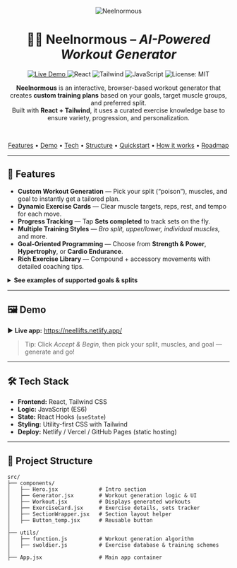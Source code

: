 <!-- Banner -->
<p align="center">
  <img alt="Neelnormous" src="https://img.shields.io/badge/🏋️‍♂️%20Neelnormous-AI%20Workout%20Generator-1e293b?style=for-the-badge&logo=thunderbird&logoColor=white">
</p>

<h1 align="center">🏋️‍♂️ Neelnormous – <em>AI-Powered Workout Generator</em></h1>

<p align="center">
  <a href="https://neellifts.netlify.app/">
    <img alt="Live Demo" src="https://img.shields.io/badge/Live%20Demo-Click%20to%20Open-10b981?style=for-the-badge">
  </a>
  <img alt="React" src="https://img.shields.io/badge/React-18+-61DAFB?style=for-the-badge&logo=react&logoColor=061c2b">
  <img alt="Tailwind" src="https://img.shields.io/badge/Tailwind-3+-38BDF8?style=for-the-badge&logo=tailwindcss&logoColor=0c2a3a">
  <img alt="JavaScript" src="https://img.shields.io/badge/JavaScript-ES6+-f5d04e?style=for-the-badge&logo=javascript&logoColor=2b2b2b">
  <img alt="License: MIT" src="https://img.shields.io/badge/License-MIT-8b5cf6?style=for-the-badge">
</p>

<p align="center">
  <b>Neelnormous</b> is an interactive, browser-based workout generator that creates <b>custom training plans</b> based on your goals, target muscle groups, and preferred split.<br/>
  Built with <b>React + Tailwind</b>, it uses a curated exercise knowledge base to ensure variety, progression, and personalization.
</p>

<br/>

<p align="center">
  <a href="#-features">Features</a> •
  <a href="#-demo">Demo</a> •
  <a href="#-tech-stack">Tech</a> •
  <a href="#-project-structure">Structure</a> •
  <a href="#-quickstart">Quickstart</a> •
  <a href="#-how-it-works">How it works</a> •
  <a href="#-roadmap">Roadmap</a>
</p>

---

## 🚀 Features

- **Custom Workout Generation** — Pick your split (“poison”), muscles, and goal to instantly get a tailored plan.  
- **Dynamic Exercise Cards** — Clear muscle targets, reps, rest, and tempo for each move.  
- **Progress Tracking** — Tap **Sets completed** to track sets on the fly.  
- **Multiple Training Styles** — *Bro split, upper/lower, individual muscles,* and more.  
- **Goal-Oriented Programming** — Choose from **Strength & Power**, **Hypertrophy**, or **Cardio Endurance**.  
- **Rich Exercise Library** — Compound + accessory movements with detailed coaching tips.

<details>
<summary><b>See examples of supported goals & splits</b></summary>

**Goals**
- Strength & Power
- Hypertrophy (Muscle Growth)
- Cardiovascular Endurance

**Splits**
- Individual muscles
- Bro split (Push / Pull / Legs)
- Upper / Lower
- Bodybuilder split
</details>

---

## 🖼️ Demo

▶️ **Live app:** https://neellifts.netlify.app/

> Tip: Click <em>Accept & Begin</em>, then pick your split, muscles, and goal — generate and go!

---

## 🛠️ Tech Stack

- **Frontend:** React, Tailwind CSS  
- **Logic:** JavaScript (ES6)  
- **State:** React Hooks (`useState`)  
- **Styling:** Utility-first CSS with Tailwind  
- **Deploy:** Netlify / Vercel / GitHub Pages (static hosting)

---

## 📂 Project Structure

```text
src/
├── components/
│   ├── Hero.jsx             # Intro section
│   ├── Generator.jsx        # Workout generation logic & UI
│   ├── Workout.jsx          # Displays generated workouts
│   ├── ExerciseCard.jsx     # Exercise details, sets tracker
│   ├── SectionWrapper.jsx   # Section layout helper
│   ├── Button_temp.jsx      # Reusable button
│
├── utils/
│   ├── function.js          # Workout generation algorithm
│   ├── swoldier.js          # Exercise database & training schemes
│
├── App.jsx                  # Main app container

